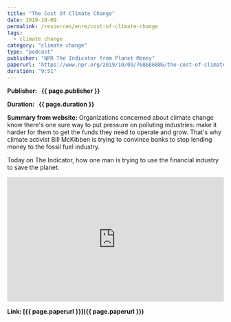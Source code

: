 ```yaml
---
title: "The Cost Of Climate Change"
date: 2019-10-09
permalink: /resources/enre/cost-of-climate-change
tags:
  - climate change
category: "climate change"
type: "podcast"
publisher: "NPR The Indicator from Planet Money"
paperurl: 'https://www.npr.org/2019/10/09/768686886/the-cost-of-climate-change'
duration: "9:51"
---
```



**<span class="bold-podcast">Publisher: </span>&nbsp;<span class="text-podcast"> {{ page.publisher }}</span>**

**<span class="bold-podcast">Duration: </span>&nbsp;<span class="text-podcast"> {{ page.duration }}</span>**

**<span class="bold-podcast">Summary from website:</span>**
Organizations concerned about climate change know there's one sure way to put pressure on polluting industries: make it harder for them to get the funds they need to operate and grow. That's why climate activist Bill McKibben is trying to convince banks to stop lending money to the fossil fuel industry.

Today on The Indicator, how one man is trying to use the financial industry to save the planet.

<iframe src="https://www.npr.org/player/embed/768686886/768706250" width="100%" height="290" frameborder="0" scrolling="no" title="NPR embedded audio player"></iframe>

**<span class="small-podcast">Link:</span>&nbsp;<span class="links-podcast">[{{ page.paperurl }}]({{ page.paperurl }})</span>**